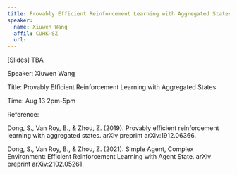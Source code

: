 ```yaml
---
title: Provably Efficient Reinforcement Learning with Aggregated States
speaker:
  name: Xiuwen Wang
  affil: CUHK-SZ
  url: 
--- 
```


[Slides] TBA

Speaker: Xiuwen Wang

Title: Provably Efficient Reinforcement Learning with Aggregated States

Time: Aug 13 2pm-5pm

Reference:

Dong, S., Van Roy, B., & Zhou, Z. (2019). Provably efficient reinforcement learning with aggregated states. arXiv preprint arXiv:1912.06366.

Dong, S., Van Roy, B., & Zhou, Z. (2021). Simple Agent, Complex Environment: Efficient Reinforcement Learning with Agent State. arXiv preprint arXiv:2102.05261.